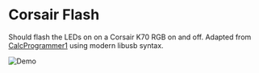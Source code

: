 # Corsair Flash
Should flash the LEDs on on a Corsair K70 RGB on and off.
Adapted from [CalcProgrammer1](https://pastebin.com/HrwJ6kH2) using modern libusb syntax.

![Demo](flash.gif)
